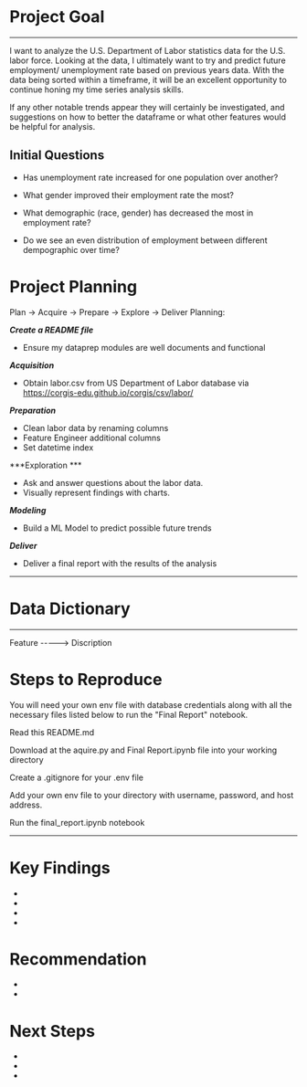# Project Goal
------------
I want to analyze the U.S. Department of Labor statistics data for the U.S. labor force.  Looking at the data, I ultimately want to try and predict future employment/ unemployment rate based on previous years data.  With the data being sorted within a timeframe, it will be an excellent opportunity to continue honing my time series analysis skills.

If any other notable trends appear they will certainly be investigated, and suggestions on how to better the dataframe or what other features would be helpful for analysis.



Initial Questions
-----------------
* Has unemployment rate increased for one population over another?

* What gender improved their employment rate the most?

* What demographic (race, gender) has decreased the most in employment rate?

* Do we see an even distribution of employment between different dempographic over time?

# Project Planning
Plan -> Acquire -> Prepare -> Explore -> Deliver
Planning:

***Create a README file***
* Ensure my dataprep modules are well documents and functional

***Acquisition***

* Obtain labor.csv from US Department of Labor database via https://corgis-edu.github.io/corgis/csv/labor/

***Preparation***

* Clean labor data by renaming columns
* Feature Engineer additional columns
* Set datetime index


***Exploration ***

* Ask and answer questions about the labor data.
* Visually represent findings with charts. 

***Modeling***

* Build a ML Model to predict possible future trends

***Deliver***

* Deliver a final report with the results of the analysis 


***

# Data Dictionary
--------------

Feature -----> Discription



# Steps to Reproduce
You will need your own env file with database credentials along with all the necessary files listed below to run the "Final Report" notebook.

Read this README.md

Download at the aquire.py and Final Report.ipynb file into your working directory

Create a .gitignore for your .env file

Add your own env file to your directory with username, password, and host address.

Run the final_report.ipynb notebook

***

# Key Findings
* 
* 
* 
* 


# Recommendation
* 
* 


# Next Steps 
* 
* 
* 

